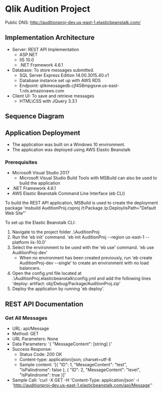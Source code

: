 # Qlik Audition Project

Public DNS: http://auditionproj-dev.us-east-1.elasticbeanstalk.com/

## Implementation Architecture

* Server: REST API Implementation
    - ASP.NET 
    - IIS 10.0
    - .NET Framework 4.6.1
* Database: To store messages submitted.
    - SQL Server Express Edition 14.00.3015.40.v1
    - Database instance set up with AWS RDS
    - Endpoint: qlikmessagedb.cjf458mpgsxw.us-east-1.rds.amazonaws.com
* Client UI: To save and retrieve messages
    - HTML\CSS with JQuery 3.3.1

## Sequence Diagram

## Application Deployment

* The application was built on a Windows 10 environment.
* The application was deployed using AWS Elastic Beanstalk

### Prerequisites
* Microsoft Visual Studio 2017
    - Microsoft Visual Studio Build Tools with MSBuild can also be used to build the application
* .NET Framework 4.6.1
* AWS Elastic Beanstalk Command Line Interface (eb CLI)

To build the REST API application, MSBuild is used to create the deployment package
'msbuild AuditionProj.csproj /t:Package /p:DeployIisPath="Default Web Site"'

To set up the Elastic Beanstalk CLI:
1. Navigate to the project folder .\AuditionProj
2. Run the 'eb init' command.
'eb init AuditionProj --region us-east-1 --platform iis-10.0'
3. Select the environment to be used with the 'eb use' command.
'eb use AuditionProj-dev'
    - When no environment has been created previously, run 'eb create AuditionProj-dev --single' to create an environment with no load balancers.
4. Open the config.yml file located at .\AuditionProj\.elasticbeanstalk\config.yml and add the following lines
'deploy:
  artifact: obj/Debug/Package/AuditionProj.zip'
5. Deploy the application by running 'eb deploy'.

## REST API Documentation

### Get All Messages
* URL: api/Message
* Method: GET
* URL Parameters: None
* Data Parameters:
    '{
        "MessageContent": [string]
    }'
* Success Response:
    - Status Code: 200 OK
    - Content-type: application/json; charset=utf-8
    - Sample content:
        '[{
            "ID": 1,
            "MessageContent": "test",
            "IsPalindrome": false
        },
        {
            "ID": 2,
            "MessageContent": "level",
            "IsPalindrome": true
        }]'
* Sample Call: 
    'curl -X GET -H 'Content-Type: application/json' -i 'http://auditionproj-dev.us-east-1.elasticbeanstalk.com/api/Message''